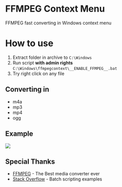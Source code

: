 # FFMPEG Context Menu
FFMPEG fast converting in Windows context menu

# How to use
1. Extract folder in archive to `C:\Windows`
2. Run script **with admin rights** `C:\Windows\ffmpegcontext\__ENABLE_FFMPEG__.bat`
3. Try right click on any file

## Converting in
- m4a
- mp3
- mp4
- ogg

## Example
<img src="https://i.imgur.com/uMfDXy9.png"/>

## Special Thanks
- [FFMPEG](https://ffmpeg.org/) - The Best media converter ever
- [Stack Overflow](https://stackoverflow.com/) - Batch scripting examples
